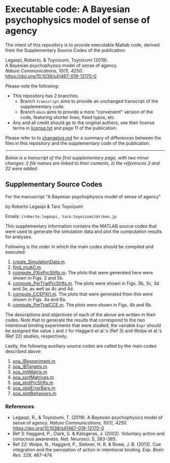 # Executable code: A Bayesian psychophysics model of sense of agency

The intent of this repository is to provide executable Matlab code, derived from the Supplementary Source Codes of the publication:

Legaspi, Roberto, & Toyoizumi, Toyoizumi (2019).  
A Bayesian psychophysics model of sense of agency.  
_Nature Communications, 10(1), 4250_.  
<https://doi.org/10.1038/s41467-019-12170-0>


Please note the following:

- This repository has 2 branches.
    - Branch `transcript` aims to provide an unchanged transcript of the supplementary code.
    - Branch `main` aims to provide a more "convenient" version of the code, featuring shorter lines, fixed typos, etc.
- Any and all credit should go to the original authors, see their license terms in [license.txt](license.txt) and page 11 of the publication.

Please refer to to [changelog.md](changelog.md) for a summary of differences between the files in this repository and the supplementary code of the publication.

---

_Below is a transcript of the first supplementary page, with two minor changes:_
_i) file names are linked to their contents, ii) the references 3 and 22 were added._

## Supplementary Source Codes

For the manuscript "A Bayesian psychophysics model of sense of agency"

by Roberto Legaspi & Taro Toyoizumi

Emails: `{roberto.legaspi, taro.toyoizumi}@riken.jp`

This supplementary information contains the MATLAB source codes that were used to generate the simulation data and plot the computation results for analyses.

Following is the order in which the main codes should be compiled and executed:

1. [create_SimulationData.m](create_SimulationData.m).
2. [find_muAO.m](find_muAO.m).
3. [compute_PXisPrcShfts.m](compute_PXisPrcShfts.m).
   The plots that were generated here were shown in Figs. 2 and 5b.
4. [compute_PerTrialPrcShfts.m](compute_PerTrialPrcShfts.m).
   The plots were shown in Figs. 3b, 3c, 3d and 3e, as well as 4c and 4d.
5. [compute_CCEPXi1.m](compute_CCEPXi1.m).
   The plots that were generated from this were shown in Figs. 4a and 6a.
6. [compute_PerTrialCCE.m](compute_PerTrialCCE.m).
   The plots were shown in Figs. 4b and 6b.

The descriptions and objectives of each of the above are written in their codes.
Note that to generate the results that correspond to the two intentional binding experiments that were studied, the variable `Expr` should be assigned the value `1` and `2` for Haggard et al.'s (Ref 3) and Wolpe et al.'s (Ref 22) studies, respectively.

Lastly, the following auxiliary source codes are called by the main codes described above:

1. [soa_IBexperiment.m](soa_IBexperiment.m)
2. [soa_IBTargets.m](soa_IBTargets.m)
3. [soa_InitMatrix.m](soa_InitMatrix.m)
4. [soa_sortMatrices.m](soa_sortMatrices.m)
5. [soa_plotPrcShfts.m](soa_plotPrcShfts.m)
6. [soa_plotErrorBars.m](soa_plotErrorBars.m)
7. [soa_plotBehaviors.m](soa_plotBehaviors.m)


### References

- Legaspi, R., & Toyoizumi, T. (2019).
  A Bayesian psychophysics model of sense of agency.
  _Nature Communications, 10(1), 4250._
  <https://doi.org/10.1038/s41467-019-12170-0>
- Ref 3:
  Haggard, P., Clark, S. & Kalogeras, J. (2002).
  Voluntary action and conscious awareness.
  _Nat. Neurosci._ 5, 383–385.
- Ref 22:
  Wolpe, N., Haggard, P., Siebner, H. R. & Rowe, J. B. (2013).
  Cue integration and the perception of action in intentional binding.
  _Exp. Brain Res._ 229, 467–474.

